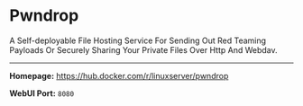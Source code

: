 # Pwndrop

A Self-deployable File Hosting Service For Sending Out Red Teaming Payloads Or Securely Sharing Your Private Files Over Http And Webdav.

---

**Homepage:** https://hub.docker.com/r/linuxserver/pwndrop

**WebUI Port:** `8080`